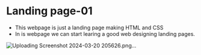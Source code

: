 # Landing page-01
- This webpage is just a landing page making HTML and CSS 
- In is webpage we can start learing a good web designing landing pages.


![Uploading Screenshot 2024-03-20 205626.png…]()
